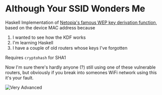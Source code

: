 # Although Your SSID Wonders Me
Haskell Implementation of [Netopia's famous WEP key derivation function](http://www.bacik.ie/eircomwep/howto.html), based on the device MAC address because

1. I wanted to see how the KDF works
2. I'm learning Haskell
3. I have a couple of old routers whose keys I've forgotten

Requires `cryptohash` for SHA1

Now I'm sure there's hardly anyone (?) still using one of these vulnerable routers, but obviously if you break into someones WiFi network using this it's your fault.

![Very Advanced](http://s4dd.yore.ma/eircom/eircom-bs.jpg)
